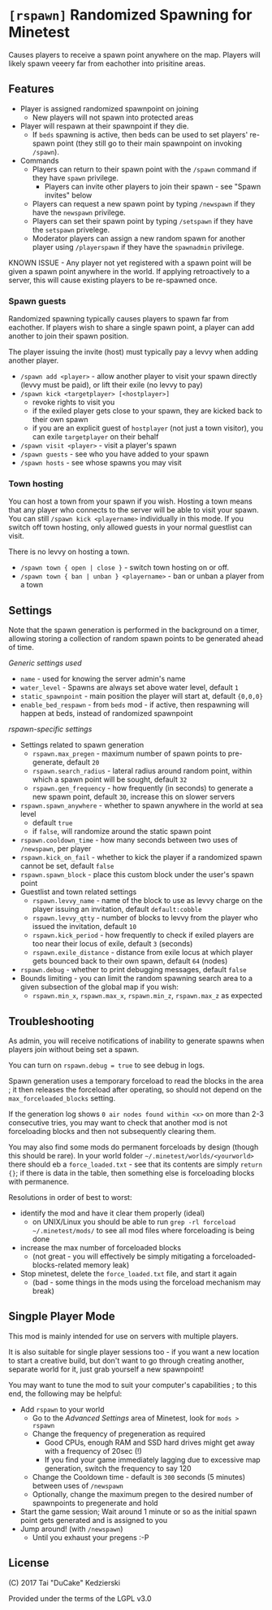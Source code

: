 # `[rspawn]` Randomized Spawning for Minetest

Causes players to receive a spawn point anywhere on the map. Players will likely spawn veeery far from eachother into prisitine areas.

## Features

* Player is assigned randomized spawnpoint on joining
    * New players will not spawn into protected areas
* Player will respawn at their spawnpoint if they die.
    * If `beds` spawning is active, then beds can be used to set players' re-spawn point (they still go to their main spawnpoint on invoking `/spawn`).
* Commands
    * Players can return to their spawn point with the `/spawn` command if they have `spawn` privilege.
        * Players can invite other players to join their spawn - see "Spawn invites" below
	* Players can request a new spawn point by typing `/newspawn` if they have the `newspawn` privilege.
	* Players can set their spawn point by typing `/setspawn` if they have the `setspawn` privelege.
    * Moderator players can assign a new random spawn for another player using `/playerspawn` if they have the `spawnadmin` privilege.

KNOWN ISSUE - Any player not yet registered with a spawn point will be given a spawn point anywhere in the world. If applying retroactively to a server, this will cause existing players to be re-spawned once.

### Spawn guests

Randomized spawning typically causes players to spawn far from eachother. If players wish to share a single spawn point, a player can add another to join their spawn position.

The player issuing the invite (host) must typically pay a levvy when adding another player.

* `/spawn add <player>` - allow another player to visit your spawn directly (levvy must be paid), or lift their exile (no levvy to pay)
* `/spawn kick <targetplayer> [<hostplayer>]`
    * revoke rights to visit you
    * if the exiled player gets close to your spawn, they are kicked back to their own spawn
    * if you are an explicit guest of `hostplayer` (not just a town visitor), you can exile `targetplayer` on their behalf
* `/spawn visit <player>` - visit a player's spawn
* `/spawn guests` - see who you have added to your spawn
* `/spawn hosts` - see whose spawns you may visit

### Town hosting

You can host a town from your spawn if you wish. Hosting a town means that any player who connects to the server will be able to visit your spawn. You can still `/spawn kick <playername>` individually in this mode. If you switch off town hosting, only allowed guests in your normal guestlist can visit.

There is no levvy on hosting a town.

* `/spawn town { open | close }` - switch town hosting on or off.
* `/spawn town { ban | unban } <playername>` - ban or unban a player from a town

## Settings

Note that the spawn generation is performed in the background on a timer, allowing storing a collection of random spawn points to be generated ahead of time.

*Generic settings used*

* `name` - used for knowing the server admin's name
* `water_level` - Spawns are always set above water level, default `1`
* `static_spawnpoint` - main position the player will start at, default `{0,0,0}`
* `enable_bed_respawn` - from `beds` mod - if active, then respawning will happen at beds, instead of randomized spawnpoint

*rspawn-specific settings*

* Settings related to spawn generation
    * `rspawn.max_pregen` - maximum number of spawn points to pre-generate, default `20`
    * `rspawn.search_radius` - lateral radius around random point, within which a spawn point will be sought, default `32`
    * `rspawn.gen_frequency` - how frequently (in seconds) to generate a new spawn point, default `30`, increase this on slower servers
* `rspawn.spawn_anywhere` - whether to spawn anywhere in the world at sea level
    * default `true`
    * if `false`, will randomize around the static spawn point
* `rspawn.cooldown_time` - how many seconds between two uses of `/newspawn`, per player
* `rspawn.kick_on_fail` - whether to kick the player if a randomized spawn cannot be set, default `false`
* `rspawn.spawn_block` - place this custom block under the user's spawn point
* Guestlist and town related settings
    * `rspawn.levvy_name` - name of the block to use as levvy charge on the player issuing an invitation, default `default:cobble`
    * `rspawn.levvy_qtty` - number of blocks to levvy from the player who issued the invitation, default `10`
    * `rspawn.kick_period` - how frequently to check if exiled players are too near their locus of exile, default `3` (seconds)
    * `rspawn.exile_distance` - distance from exile locus at which player gets bounced back to their own spawn, default `64` (nodes)
* `rspawn.debug` - whether to print debugging messages, default `false`
* Bounds limiting - you can limit the random spawning search area to a given subsection of the global map if you wish:
    * `rspawn.min_x`, `rspawn.max_x`, `rspawn.min_z`, `rspawn.max_z` as expected

## Troubleshooting

As admin, you will receive notifications of inability to generate spawns when players join without being set a spawn.

You can turn on `rspawn.debug = true` to see debug in logs.

Spawn generation uses a temporary forceload to read the blocks in the area ; it then releases the forceload after operating, so should not depend on the `max_forceloaded_blocks` setting.

If the generation log shows `0 air nodes found within <x>` on more than 2-3 consecutive tries, you may want to check that another mod is not forceloading blocks and then not subsequently clearing them.

You may also find some mods do permanent forceloads by design (though this should be rare). In your world folder `~/.minetest/worlds/<yourworld>` there should eb a `force_loaded.txt` - see that its contents are simply `return {}`; if there is data in the table, then something else is forceloading blocks with permanence.

Resolutions in order of best to worst:

* identify the mod and have it clear them properly (ideal)
    * on UNIX/Linux you should be able to run `grep -rl forceload ~/.minetest/mods/` to see all mod files where forceloading is being done
* increase the max number of forceloaded blocks
    * (not great - you will effectively be simply mitigating a forceloaded-blocks-related memory leak)
* Stop minetest, delete the `force_loaded.txt` file, and start it again
    * (bad - some things in the mods using the forceload mechanism may break)

## Singple Player Mode

This mod is mainly intended for use on servers with multiple players.

It is also suitable for single player sessions too - if you want a new location to start a creative build, but don't want to go through creating another, separate world for it, just grab yourself a new spawnpoint!

You may want to tune the mod to suit your computer's capabilities ; to this end, the following may be helpful:

* Add `rspawn` to your world
    * Go to the *Advanced Settings* area of Minetest, look for `mods > rspawn`
    * Change the frequency of pregeneration as required
        * Good CPUs, enough RAM and SSD hard drives might get away with a frequency of 20sec (!)
        * If you find your game immediately lagging due to excessive map generation, switch the frequency to say 120
    * Change the Cooldown time - default is `300` seconds (5 minutes) between uses of `/newspawn`
    * Optionally, change the maximum pregen to the desired number of spawnpoints to pregenerate and hold
* Start the game session; Wait around 1 minute or so as the initial spawn point gets generated and is assigned to you
* Jump around! (with `/newspawn`)
    * Until you exhaust your pregens :-P

## License

(C) 2017 Tai "DuCake" Kedzierski

Provided under the terms of the LGPL v3.0
